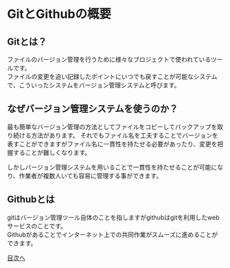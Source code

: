 # GitとGithubの概要
## Gitとは？
ファイルのバージョン管理を行うために様々なプロジェクトで使われているツールです。  
ファイルの変更を追い記録したポイントにいつでも戻すことが可能なシステムで、こういったシステムをバージョン管理システムと呼びます。

## なぜバージョン管理システムを使うのか？
最も簡単なバージョン管理の方法としてファイルをコピーしてバックアップを取り続ける方法があります。
それでもファイル名を工夫することでバージョンを表すことができますがファイル名に一貫性を持たせる必要があったり、変更を把握することが難しくなります。  

しかしバージョン管理システムを用いることで一貫性を持たせることが可能になり、作業者が複数人いても容易に管理する事ができます。

## Githubとは
gitはバージョン管理ツール自体のことを指しますがgithubはgitを利用したwebサービスのことです。  
Githubがあることでインターネット上での共同作業がスムーズに進めることができます。


[目次へ](../README.md)
